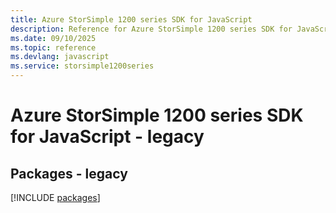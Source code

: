 ```yaml
---
title: Azure StorSimple 1200 series SDK for JavaScript
description: Reference for Azure StorSimple 1200 series SDK for JavaScript
ms.date: 09/10/2025
ms.topic: reference
ms.devlang: javascript
ms.service: storsimple1200series
---
```

# Azure StorSimple 1200 series SDK for JavaScript - legacy
## Packages - legacy
[!INCLUDE [packages](storsimple-1200-series-index.md)]